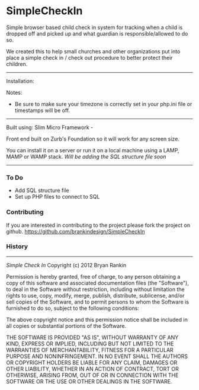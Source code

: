 SimpleCheckIn
=============

Simple browser based child check in system for tracking when a child is dropped off and picked up and what guardian is responsible/allowed to do so.

We created this to help small churches and other organizations put into place a simple check in / check out procedure to better protect their children.

***
Installation:


Notes:
* Be sure to make sure your timezone is correctly set in your php.ini file or timestamps will be off.

***
Built using:
Slim Micro Framework - 

Front end built on Zurb's Foundation so it will work for any screen size.

You can install it on a server or run it on a local machine using a LAMP, MAMP or WAMP stack.
*Will be adding the SQL structure file soon*

***
### To Do

* Add SQL structure file
* Set up PHP files to connect to SQL

### Contributing
If you are interested in contributing to the project please fork the project on github. https://github.com/brankindesign/SimpleCheckIn

### History

***



*Simple Check In* Copyright (c) 2012 Bryan Rankin

Permission is hereby granted, free of charge, to any person obtaining a copy of this software and associated documentation files (the "Software"), to deal in the Software without restriction, including without limitation the rights to use, copy, modify, merge, publish, distribute, sublicense, and/or sell copies of the Software, and to permit persons to whom the Software is furnished to do so, subject to the following conditions:

The above copyright notice and this permission notice shall be included in all copies or substantial portions of the Software.

THE SOFTWARE IS PROVIDED "AS IS", WITHOUT WARRANTY OF ANY KIND, EXPRESS OR IMPLIED, INCLUDING BUT NOT LIMITED TO THE WARRANTIES OF MERCHANTABILITY, FITNESS FOR A PARTICULAR PURPOSE AND NONINFRINGEMENT. IN NO EVENT SHALL THE AUTHORS OR COPYRIGHT HOLDERS BE LIABLE FOR ANY CLAIM, DAMAGES OR OTHER LIABILITY, WHETHER IN AN ACTION OF CONTRACT, TORT OR OTHERWISE, ARISING FROM, OUT OF OR IN CONNECTION WITH THE SOFTWARE OR THE USE OR OTHER DEALINGS IN THE SOFTWARE.
